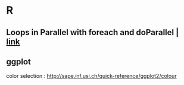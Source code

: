 # R
## Loops in Parallel with foreach and doParallel | [link](https://unc-libraries-data.github.io/R-Open-Labs/Extras/Parallel/foreach.html)
## ggplot
color selection : http://sape.inf.usi.ch/quick-reference/ggplot2/colour
